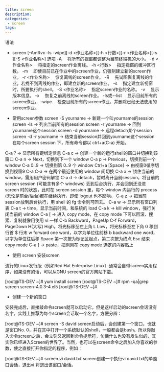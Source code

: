 ```yaml
---
title: screen
description:
categories:
 - screen
tags:
---
```


语法
 - screen [-AmRvx -ls -wipe][-d <作业名称>][-h <行数>][-r <作业名称>][-s ][-S <作业名称>]
选项
-A 　将所有的视窗都调整为目前终端机的大小。
-d <作业名称> 　将指定的screen作业离线。
-h <行数> 　指定视窗的缓冲区行数。
-m 　即使目前已在作业中的screen作业，仍强制建立新的screen作业。
-r <作业名称> 　恢复离线的screen作业。
-R 　先试图恢复离线的作业。若找不到离线的作业，即建立新的screen作业。
-s 　指定建立新视窗时，所要执行的shell。
-S <作业名称> 　指定screen作业的名称。
-v 　显示版本信息。
-x 　恢复之前离线的screen作业。
-ls或--list 　显示目前所有的screen作业。
-wipe 　检查目前所有的screen作业，并删除已经无法使用的screen作业。

 - 常用screen参数
screen -S yourname -> 新建一个叫yourname的session
screen -ls -> 列出当前所有的session
screen -r yourname -> 回到yourname这个session
screen -d yourname -> 远程detach某个session
screen -d -r yourname -> 结束当前session并回到yourname这个session
在每个screen session 下，所有命令都以 ctrl+a(C-a) 开始。

C-a ? -> 显示所有键绑定信息
C-a c -> 创建一个新的运行shell的窗口并切换到该窗口
C-a n -> Next，切换到下一个 window 
C-a p -> Previous，切换到前一个 window 
C-a 0..9 -> 切换到第 0..9 个 window
Ctrl+a [Space] -> 由视窗0循序切换到视窗9
C-a C-a -> 在两个最近使用的 window 间切换 
C-a x -> 锁住当前的 window，需用用户密码解锁
C-a d -> detach，暂时离开当前session，将目前的 screen session (可能含有多个 windows) 丢到后台执行，并会回到还没进 screen 时的状态，此时在 screen session 里，每个 window 内运行的 process (无论是前台/后台)都在继续执行，即使 logout 也不影响。 
C-a z -> 把当前session放到后台执行，用 shell 的 fg 命令则可回去。
C-a w -> 显示所有窗口列表
C-a t -> time，显示当前时间，和系统的 load 
C-a k -> kill window，强行关闭当前的 window
C-a [ -> 进入 copy mode，在 copy mode 下可以回滚、搜索、复制就像用使用 vi 一样
    C-b Backward，PageUp 
    C-f Forward，PageDown 
    H(大写) High，将光标移至左上角 
    L Low，将光标移至左下角 
    0 移到行首 
    $ 行末 
    w forward one word，以字为单位往前移 
    b backward one word，以字为单位往后移 
    Space 第一次按为标记区起点，第二次按为终点 
    Esc 结束 copy mode 
C-a ] -> paste，把刚刚在 copy mode 选定的内容贴上
 - 使用 screen
安装screen

流行的Linux发行版（例如Red Hat Enterprise Linux）通常会自带screen实用程序，如果没有的话，可以从GNU screen的官方网站下载。

[root@TS-DEV ~]# yum install screen
[root@TS-DEV ~]# rpm -qa|grep screen
screen-4.0.3-4.el5
[root@TS-DEV ~]#
 - 创建一个新的窗口

安装完成后，直接敲命令screen就可以启动它。但是这样启动的screen会话没有名字，实践上推荐为每个screen会话取一个名字，方便分辨：

[root@TS-DEV ~]# screen -S david 
screen启动后，会创建第一个窗口，也就是窗口No. 0，并在其中打开一个系统默认的shell，一般都会是bash。所以你敲入命令screen之后，会立刻又返回到命令提示符，仿佛什么也没有发生似的，其实你已经进入Screen的世界了。当然，也可以在screen命令之后加入你喜欢的参数，使之直接打开你指定的程序，例如：

[root@TS-DEV ~]# screen vi david.txt
screen创建一个执行vi david.txt的单窗口会话，退出vi 将退出该窗口/会话。

